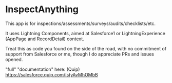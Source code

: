 # InspectAnything

This app is for inspections/assessments/surveys/audits/checklists/etc.

It uses Lightning Components, aimed at Salesforce1 or LightningExperience (AppPage and RecordDetail) context.

Treat this as code you found on the side of the road, with no commitment of support from Salesforce or me, though I do appreciate PRs and issues opened.

"full" "documentation" here: (Quip)
https://salesforce.quip.com/IstyAvMhOMbB